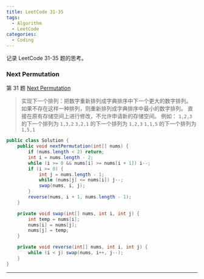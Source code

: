 ```yaml
---
title: LeetCode 31-35
tags:
  - Algorithm
  - LeetCode
categories:
  - Coding
---
```


记录 LeetCode 31-35 题的思考。

<!-- more -->

### Next Permutation

第 31 题 [Next Permutation](https://leetcode.com/problems/next-permutation/)

> 实现下一个排列：把数字重新排列成字典排序中下一个更大的数字排列。
> 如果不存在这样一种排列，则重新排列成字典排序中最小的数字排列。
> 直接在原有存储空间上进行修改，不允许申请新的存储空间。
> 例如：
> `1,2,3` 的下一个排列为 `1,3,2`
> `3,2,1` 的下一个排列为 `1,2,3`
> `1,1,5` 的下一个排列为 `1,5,1`



```java
public class Solution {
    public void nextPermutation(int[] nums) {
        if (nums.length < 2) return;
        int i = nums.length - 2;
        while (i >= 0 && nums[i] >= nums[i + 1]) i--;
        if (i >= 0) {
            int j = nums.length - 1;
            while (nums[j] <= nums[i]) j--;
            swap(nums, i, j);
        }
        reverse(nums, i + 1, nums.length - 1);
    }

    private void swap(int[] nums, int i, int j) {
        int temp = nums[i];
        nums[i] = nums[j];
        nums[j] = temp;
    }

    private void reverse(int[] nums, int i, int j) {
        while (i < j) swap(nums, i++, j--);
    }
}
```

**************************************
